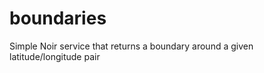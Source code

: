 boundaries
==========

Simple Noir service that returns a boundary around a given latitude/longitude pair